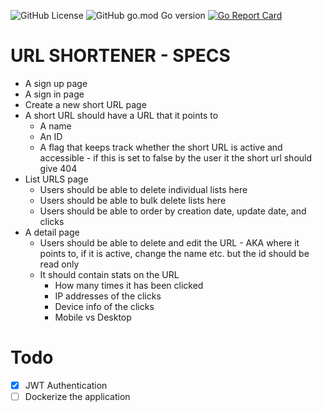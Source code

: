 ![GitHub License](https://img.shields.io/github/license/umitanilkilic/advanced-url-shortener)
![GitHub go.mod Go version](https://img.shields.io/github/go-mod/go-version/umitanilkilic/advanced-url-shortener)
[![Go Report Card](https://goreportcard.com/badge/github.com/umitanilkilic/advanced-url-shortener)](https://goreportcard.com/report/github.com/umitanilkilic/advanced-url-shortener)

# URL SHORTENER - SPECS

- A sign up page
- A sign in page
- Create a new short URL page
- A short URL should have a URL that it points to 
   - A name
   - An ID 
   - A flag that keeps track whether the short URL is active and accessible - if this is set to false by the user it the short url should give 404
- List URLS page
   - Users should be able to delete individual lists here 
   - Users should be able to bulk delete lists here
   - Users should be able to order by creation date, update date, and clicks
- A detail page 
   - Users should be able to delete and edit the URL - AKA where it points to, if it is active, change the name etc. but the id should be read only
   - It should contain stats on the URL
      - How many times it has been clicked
      - IP addresses of the clicks 
      - Device info of the clicks 
      - Mobile vs Desktop

# Todo
- [x] JWT Authentication
- [ ] Dockerize the application
